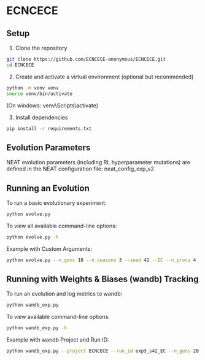 # ECNCECE

## Setup
1. Clone the repository
```bash
git clone https://github.com/ECNCECE-anonymous/ECNCECE.git
cd ECNCECE
```

2. Create and activate a virtual environment (optional but recommended)
```bash
python -m venv venv
source venv/bin/activate
```
  (On windows: venv\Scripts\activate)

3. Install dependencies
```bash
pip install -r requirements.txt
```

## Evolution Parameters
NEAT evolution parameters (including RL hyperparameter mutations) are defined in the NEAT configuration file: neat_config_exp_v2

## Running an Evolution
To run a basic evolutionary experiment:
```bash
python evolve.py
```
To view all available command-line options:
```bash
python evolve.py -h
```
Example with Custom Arguments:
```bash
python evolve.py --n_gens 10 --n_seasons 3 --seed 42 --EC --n_procs 4
```

## Running with Weights & Biases (wandb) Tracking
To run an evolution and log metrics to wandb:
```bash
python wandb_exp.py
```
To view available command-line options:
```bash
python wandb_exp.py -h
```
Example with wandb Project and Run ID:
```bash
python wandb_exp.py --project ECNCECE --run_id exp3_s42_EC --n_gens 20 --n_seasons 4 --EC
```
